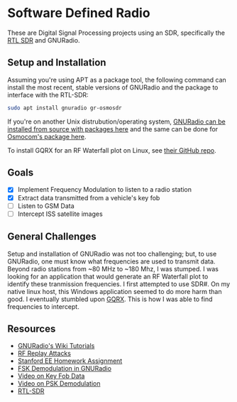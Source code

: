 # Software Defined Radio
These are Digital Signal Processing projects using an SDR, specifically the [RTL SDR](https://www.nooelec.com/store/sdr/sdr-receivers/nesdr-mini.html) and GNURadio.

## Setup and Installation
Assuming you're using APT as a package tool, the following command can install the most recent, stable versions of GNURadio and the package to interface with the RTL-SDR:
```bash
sudo apt install gnuradio gr-osmosdr
```
If you're on another Unix distrubution/operating system, [GNURadio can be installed from source with packages here](https://wiki.gnuradio.org/index.php/InstallingGR) and the same can be done for [Osmocom's package here](https://osmocom.org/projects/gr-osmosdr/wiki). 

To install GQRX for an RF Waterfall plot on Linux, see [their GitHub repo](https://github.com/csete/gqrx).

## Goals
- [X] Implement Frequency Modulation to listen to a radio station
- [X] Extract data transmitted from a vehicle's key fob
- [ ] Listen to GSM Data 
- [ ] Intercept ISS satellite images

## General Challenges
Setup and installation of GNURadio was not too challenging; but, to use GNURadio, one must know what frequencies are used to transmit data. Beyond radio stations from ~80 MHz to ~180 Mhz, I was stumped. I was looking for an application that would generate an RF Waterfall plot to identify these tranmission frequencies. I first attempted to use SDR#. On my native linux host, this Windows application seemed to do more harm than good. I eventually stumbled upon [GQRX](https://github.com/csete/gqrx). This is how I was able to find frequencies to intercept.

## Resources
* [GNURadio's Wiki Tutorials](https://wiki.gnuradio.org/index.php/Tutorials)
* [RF Replay Attacks](https://www.blackhillsinfosec.com/how-to-replay-rf-signals-using-sdr/)
* [Stanford EE Homework Assignment](https://web.stanford.edu/class/ee26n/Assignments/Assignment5.html)
* [FSK Demodulation in GNURadio](https://wirelesspi.com/fsk-demodulation-in-gnu-radio/)
* [Video on Key Fob Data](https://www.youtube.com/watch?v=enLbgn1qBS4&t=1904s)
* [Video on PSK Demodulation](https://www.youtube.com/watch?v=JMEyN_lvaiE&feature=youtu.be)
* [RTL-SDR](https://www.rtl-sdr.com/)

